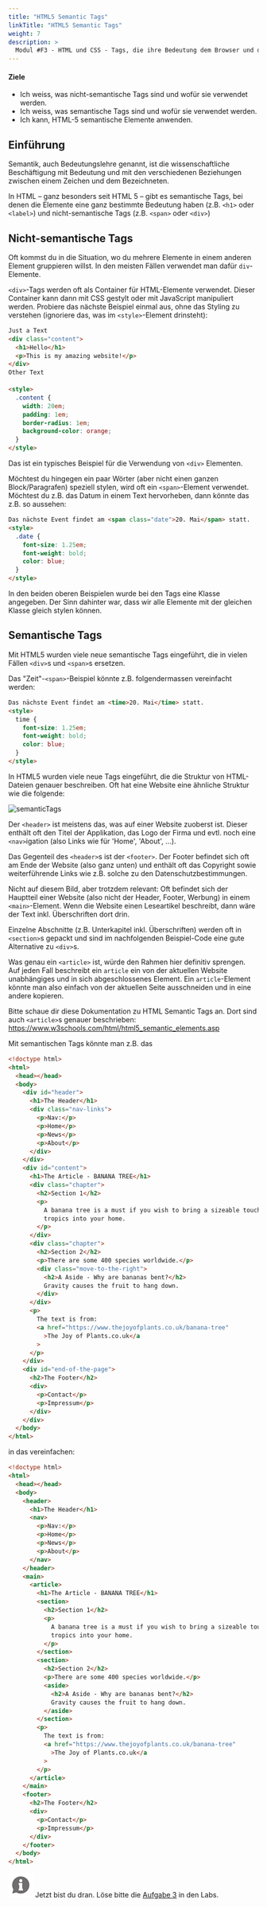 ```yaml
---
title: "HTML5 Semantic Tags"
linkTitle: "HTML5 Semantic Tags"
weight: 7
description: >
  Modul #F3 - HTML und CSS - Tags, die ihre Bedeutung dem Browser und dem Entwickler beschreiben.
---
```


#### Ziele

- Ich weiss, was nicht-semantische Tags sind und wofür sie verwendet werden.
- Ich weiss, was semantische Tags sind und wofür sie verwendet werden.
- Ich kann, HTML-5 semantische Elemente anwenden.

## Einführung

Semantik, auch Bedeutungslehre genannt, ist die wissenschaftliche Beschäftigung mit Bedeutung und mit den verschiedenen Beziehungen zwischen einem Zeichen und dem Bezeichneten.

In HTML – ganz besonders seit HTML 5 – gibt es semantische Tags, bei denen die Elemente eine ganz bestimmte Bedeutung haben (z.B. `<h1>` oder `<label>`) und nicht-semantische Tags (z.B. `<span>` oder `<div>`)

## Nicht-semantische Tags

Oft kommst du in die Situation, wo du mehrere Elemente in einem anderen Element gruppieren willst. In den meisten Fällen verwendet man dafür `div`-Elemente.

`<div>`-Tags werden oft als Container für HTML-Elemente verwendet. Dieser Container kann dann mit CSS gestylt oder mit JavaScript manipuliert werden. Probiere das nächste Beispiel einmal aus, ohne das Styling zu verstehen (ignoriere das, was im `<style>`-Element drinsteht):

```html
Just a Text
<div class="content">
  <h1>Hello</h1>
  <p>This is my amazing website!</p>
</div>
Other Text

<style>
  .content {
    width: 20em;
    padding: 1em;
    border-radius: 1em;
    background-color: orange;
  }
</style>
```

Das ist ein typisches Beispiel für die Verwendung von `<div>` Elementen.

Möchtest du hingegen ein paar Wörter (aber nicht einen ganzen Block/Paragrafen) speziell stylen, wird oft ein `<span>`-Element verwendet. Möchtest du z.B. das Datum in einem Text hervorheben, dann könnte das z.B. so aussehen:

```html
Das nächste Event findet am <span class="date">20. Mai</span> statt.
<style>
  .date {
    font-size: 1.25em;
    font-weight: bold;
    color: blue;
  }
</style>
```

In den beiden oberen Beispielen wurde bei den Tags eine Klasse angegeben. Der Sinn dahinter war, dass wir alle Elemente mit der gleichen Klasse gleich stylen können.

## Semantische Tags

Mit HTML5 wurden viele neue semantische Tags eingeführt, die in vielen Fällen `<div>`s und `<span>`s ersetzen.

Das "Zeit"-`<span>`-Beispiel könnte z.B. folgendermassen vereinfacht werden:

```html
Das nächste Event findet am <time>20. Mai</time> statt.
<style>
  time {
    font-size: 1.25em;
    font-weight: bold;
    color: blue;
  }
</style>
```

In HTML5 wurden viele neue Tags eingeführt, die die Struktur von HTML-Dateien genauer beschreiben. Oft hat eine Website eine ähnliche Struktur wie die folgende:

![semanticTags](https://www.w3schools.com/html/img_sem_elements.gif "Semantic Tags, die es seit HTML5 gibt")

Der `<header>` ist meistens das, was auf einer Website zuoberst ist. Dieser enthält oft den Titel der Applikation, das Logo der Firma und evtl. noch eine `<nav>`igation (also Links wie für 'Home', 'About', ...).

Das Gegenteil des `<header>`s ist der `<footer>`. Der Footer befindet sich oft am Ende der Website (also ganz unten) und enthält oft das Copyright sowie weiterführende Links wie z.B. solche zu den Datenschutzbestimmungen.

Nicht auf diesem Bild, aber trotzdem relevant: Oft befindet sich der Hauptteil einer Website (also nicht der Header, Footer, Werbung) in einem `<main>`-Element. Wenn die Website einen Leseartikel beschreibt, dann wäre der Text inkl. Überschriften dort drin.

Einzelne Abschnitte (z.B. Unterkapitel inkl. Überschriften) werden oft in `<section>`s gepackt und sind im nachfolgenden Beispiel-Code eine gute Alternative zu `<div>`s.

Was genau ein `<article>` ist, würde den Rahmen hier definitiv sprengen. Auf jeden Fall beschreibt ein `article` ein von der aktuellen Website unabhängiges und in sich abgeschlossenes Element. Ein `article`-Element könnte man also einfach von der aktuellen Seite ausschneiden und in eine andere kopieren.

Bitte schaue dir diese Dokumentation zu HTML Semantic Tags an. Dort sind auch `<article>`s genauer beschrieben: https://www.w3schools.com/html/html5_semantic_elements.asp

Mit semantischen Tags könnte man z.B. das

```html
<!doctype html>
<html>
  <head></head>
  <body>
    <div id="header">
      <h1>The Header</h1>
      <div class="nav-links">
        <p>Nav:</p>
        <p>Home</p>
        <p>News</p>
        <p>About</p>
      </div>
    </div>
    <div id="content">
      <h1>The Article - BANANA TREE</h1>
      <div class="chapter">
        <h2>Section 1</h2>
        <p>
          A banana tree is a must if you wish to bring a sizeable touch of the
          tropics into your home.
        </p>
      </div>
      <div class="chapter">
        <h2>Section 2</h2>
        <p>There are some 400 species worldwide.</p>
        <div class="move-to-the-right">
          <h2>A Aside - Why are bananas bent?</h2>
          Gravity causes the fruit to hang down.
        </div>
      </div>
      <p>
        The text is from:
        <a href="https://www.thejoyofplants.co.uk/banana-tree"
          >The Joy of Plants.co.uk</a
        >
      </p>
    </div>
    <div id="end-of-the-page">
      <h2>The Footer</h2>
      <div>
        <p>Contact</p>
        <p>Impressum</p>
      </div>
    </div>
  </body>
</html>
```

in das vereinfachen:

```html
<!doctype html>
<html>
  <head></head>
  <body>
    <header>
      <h1>The Header</h1>
      <nav>
        <p>Nav:</p>
        <p>Home</p>
        <p>News</p>
        <p>About</p>
      </nav>
    </header>
    <main>
      <article>
        <h1>The Article - BANANA TREE</h1>
        <section>
          <h2>Section 1</h2>
          <p>
            A banana tree is a must if you wish to bring a sizeable touch of the
            tropics into your home.
          </p>
        </section>
        <section>
          <h2>Section 2</h2>
          <p>There are some 400 species worldwide.</p>
          <aside>
            <h2>A Aside - Why are bananas bent?</h2>
            Gravity causes the fruit to hang down.
          </aside>
        </section>
        <p>
          The text is from:
          <a href="https://www.thejoyofplants.co.uk/banana-tree"
            >The Joy of Plants.co.uk</a
          >
        </p>
      </article>
    </main>
    <footer>
      <h2>The Footer</h2>
      <div>
        <p>Contact</p>
        <p>Impressum</p>
      </div>
    </footer>
  </body>
</html>
```

![asset](/images/hint.png) Jetzt bist du dran. Löse bitte die [Aufgabe 3](../../../../labs/web/html_css/01_html#aufgabe-3---dokument-als-html) in den Labs.

